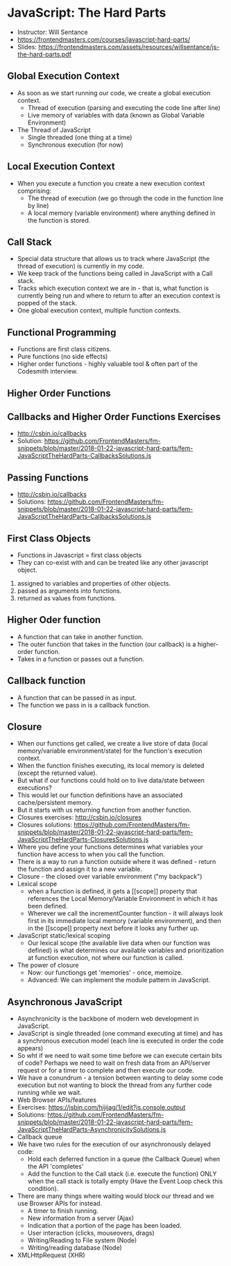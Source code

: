 # JavaScript: The Hard Parts

* Instructor: Will Sentance
* <https://frontendmasters.com/courses/javascript-hard-parts/>
* Slides: <https://frontendmasters.com/assets/resources/willsentance/js-the-hard-parts.pdf>

## Global Execution Context

* As soon as we start running our code, we create a global execution context.
  * Thread of execution (parsing and executing the code line after line)
  * Live memory of variables with data (known as Global Variable Environment)
* The Thread of JavaScript
  * Single threaded (one thing at a time)
  * Synchronous execution (for now)

## Local Execution Context

* When you execute a function you create a new execution context comprising:
  * The thread of execution (we go through the code in the function line by line)
  * A local memory (variable environment) where anything defined in the function is stored.

## Call Stack

* Special data structure that allows us to track where JavaScript (the thread of execution) is currently in my code.
* We keep track of the functions being called in JavaScript with a Call stack.
* Tracks which execution context we are in - that is, what function is currently being run and where to return to after an execution context is popped of the stack.
* One global execution context, multiple function contexts.

## Functional Programming

* Functions are first class citizens.
* Pure functions (no side effects)
* Higher order functions - highly valuable tool & often part of the Codesmith interview.

## Higher Order Functions

## Callbacks and Higher Order Functions Exercises

* <http://csbin.io/callbacks>
* Solution: <https://github.com/FrontendMasters/fm-snippets/blob/master/2018-01-22-javascript-hard-parts/fem-JavaScriptTheHardParts-CallbacksSolutions.js>

## Passing Functions

* <http://csbin.io/callbacks>
* Solutions: <https://github.com/FrontendMasters/fm-snippets/blob/master/2018-01-22-javascript-hard-parts/fem-JavaScriptTheHardParts-CallbacksSolutions.js>

## First Class Objects

* Functions in Javascript = first class objects
* They can co-exist with and can be treated like any other javascript object.

1. assigned to variables and properties of other objects.
2. passed as arguments into functions.
3. returned as values from functions.

## Higher Oder function

* A function that can take in another function.
* The outer function that takes in the function (our callback) is a higher-order function.
* Takes in a function or passes out a function.

## Callback function

* A function that can be passed in as input.
* The function we pass in is a callback function.

## Closure

* When our functions get called, we create a live store of data (local memory/variable environment/state) for the function's execution context.
* When the function finishes executing, its local memory is deleted (except the returned value).
* But what if our functions could hold on to live data/state between executions?
* This would let our function definitions have an associated cache/persistent memory.
* But it starts with us returning function from another function.
* Closures exercises: <http://csbin.io/closures>
* Closures solutions: <https://github.com/FrontendMasters/fm-snippets/blob/master/2018-01-22-javascript-hard-parts/fem-JavaScriptTheHardParts-ClosuresSolutions.js>
* Where you define your functions determines what variables your function have access to when you call the function.
* There is a way to run a function outside where it was defined - return the function and assign it to a new variable.
* Closure - the closed over variable environment ("my backpack")
* Lexical scope
  * when a function is defined, it gets a [[scope]] property that references the Local Memory/Variable Environment in which it has been defined.
  * Wherever we call the incrementCounter function - it will always look first in its immediate local memory (variable environment), and then in the [[scope]] property next before it looks any further up.
* JavaScript static/lexical scoping
  * Our lexical scope (the available live data when our function was defined) is what determines our available variables and prioritization at function execution, not where our function is called.
* The power of closure
  * Now: our functiongs get 'memories' - once, memoize.
  * Advanced: We can implement the module pattern in JavaScript.

## Asynchronous JavaScript

* Asynchronicity is the backbone of modern web development in JavaScript.
* JavaScript is single threaded (one command executing at  time) and has a synchronous execution model (each line is executed in order the code appears)
* So wht if we need to wait some time before we can execute certain bits of code? Perhaps we need to wait on fresh data from an API/server request or for a timer to complete and then execute our code.
* We have a conundrum - a tension between wanting to delay some code execution but not wanting to block the thread from any further code running while we wait.
* Web Browser APIs/features
* Exercises: <https://jsbin.com/hijijag/1/edit?js,console,output>
* Solutions: <https://github.com/FrontendMasters/fm-snippets/blob/master/2018-01-22-javascript-hard-parts/fem-JavaScriptTheHardParts-AsynchronicitySolutions.js>
* Callback queue
* We have two rules for the execution of our asynchronously delayed code:
  * Hold each deferred function in a queue (the Callback Queue) when the API 'completes'
  * Add the function to the Call stack (i.e. execute the function) ONLY when the call stack is totally empty (Have the Event Loop check this condition).
* There are many things where waiting would block our thread and we use Browser APIs for instead.
  * A timer to finish running.
  * New information from a server (Ajax)
  * Indication that a portion of the page has been loaded.
  * User interaction (clicks, mouseovers, drags)
  * Writing/Reading to File system (Node)
  * Writing/reading database (Node)
* XMLHttpRequest (XHR)
  